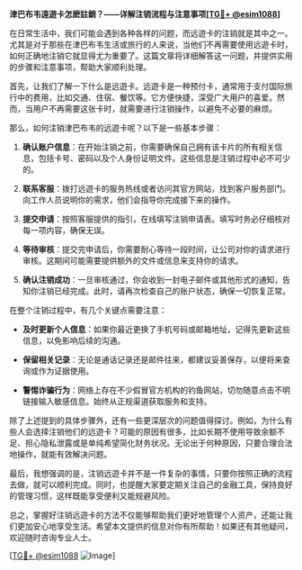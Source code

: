 **津巴布韦遠遊卡怎麽註銷？——详解注销流程与注意事项[[TG💪+ @esim1088](https://t.me/s/esim1088)]**

在日常生活中，我们可能会遇到各种各样的问题，而远遊卡的注销就是其中之一。尤其是对于那些在津巴布韦生活或旅行的人来说，当他们不再需要使用远遊卡时，如何正确地注销它就显得尤为重要了。这篇文章将详细解答这一问题，并提供实用的步骤和注意事项，帮助大家顺利处理。

首先，让我们了解一下什么是远遊卡。远遊卡是一种预付卡，通常用于支付国际旅行中的费用，比如交通、住宿、餐饮等。它方便快捷，深受广大用户的喜爱。然而，当用户不再需要这张卡时，就需要进行注销操作，以避免不必要的麻烦。

那么，如何注销津巴布韦的远遊卡呢？以下是一些基本步骤：

1. **确认账户信息**：在开始注销之前，你需要确保自己拥有该卡片的所有相关信息，包括卡号、密码以及个人身份证明文件。这些信息是注销过程中必不可少的。

2. **联系客服**：拨打远遊卡的服务热线或者访问其官方网站，找到客户服务部门。向工作人员说明你的需求，他们会指导你完成接下来的操作。

3. **提交申请**：按照客服提供的指引，在线填写注销申请表。填写时务必仔细核对每一项内容，确保无误。

4. **等待审核**：提交完申请后，你需要耐心等待一段时间，让公司对你的请求进行审核。这期间可能需要提供额外的文件或信息来支持你的请求。

5. **确认注销成功**：一旦审核通过，你会收到一封电子邮件或其他形式的通知，告知你注销已经完成。此时，请再次检查自己的账户状态，确保一切恢复正常。

在整个注销过程中，有几个关键点需要注意：

- **及时更新个人信息**：如果你最近更换了手机号码或邮箱地址，记得先更新这些信息，以免影响后续的沟通。
  
- **保留相关记录**：无论是通话记录还是邮件往来，都建议妥善保存，以便将来查询或作为证据使用。

- **警惕诈骗行为**：网络上存在不少假冒官方机构的钓鱼网站，切勿随意点击不明链接输入敏感信息。始终从正规渠道获取服务和支持。

除了上述提到的具体步骤外，还有一些更深层次的问题值得探讨。例如，为什么有些人会选择注销他们的远遊卡？可能的原因有很多，比如长期不使用导致余额不足、担心隐私泄露或是单纯希望简化财务状况。无论出于何种原因，只要合理合法地操作，就能有效解决问题。

最后，我想强调的是，注销远遊卡并不是一件复杂的事情，只要你按照正确的流程去做，就可以顺利完成。同时，也提醒大家要定期关注自己的金融工具，保持良好的管理习惯，这样既能享受便利又能规避风险。

总之，掌握好注销远遊卡的方法不仅能够帮助我们更好地管理个人资产，还能让我们更加安心地享受生活。希望本文提供的信息对你有所帮助！如果还有其他疑问，欢迎随时咨询专业人士。

[[TG💪+ @esim1088](https://t.me/s/esim1088) ![Image](https://i.postimg.cc/4NQfJmqS/Snipaste-2025-05-13-00-14-12.png)]